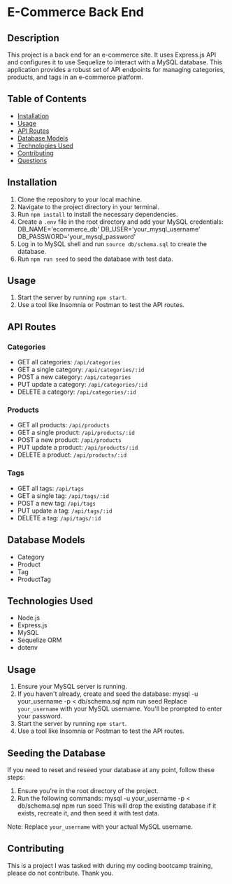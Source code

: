 # E-Commerce Back End

## Description

This project is a back end for an e-commerce site. It uses Express.js API and configures it to use Sequelize to interact with a MySQL database. This application provides a robust set of API endpoints for managing categories, products, and tags in an e-commerce platform.

## Table of Contents

- [Installation](#installation)
- [Usage](#usage)
- [API Routes](#api-routes)
- [Database Models](#database-models)
- [Technologies Used](#technologies-used)
- [Contributing](#contributing)
- [Questions](#questions)

## Installation

1. Clone the repository to your local machine.
2. Navigate to the project directory in your terminal.
3. Run `npm install` to install the necessary dependencies.
4. Create a `.env` file in the root directory and add your MySQL credentials:
DB_NAME='ecommerce_db'
DB_USER='your_mysql_username'
DB_PASSWORD='your_mysql_password'
5. Log in to MySQL shell and run `source db/schema.sql` to create the database.
6. Run `npm run seed` to seed the database with test data.

## Usage

1. Start the server by running `npm start`.
2. Use a tool like Insomnia or Postman to test the API routes.

## API Routes

### Categories
- GET all categories: `/api/categories`
- GET a single category: `/api/categories/:id`
- POST a new category: `/api/categories`
- PUT update a category: `/api/categories/:id`
- DELETE a category: `/api/categories/:id`

### Products
- GET all products: `/api/products`
- GET a single product: `/api/products/:id`
- POST a new product: `/api/products`
- PUT update a product: `/api/products/:id`
- DELETE a product: `/api/products/:id`

### Tags
- GET all tags: `/api/tags`
- GET a single tag: `/api/tags/:id`
- POST a new tag: `/api/tags`
- PUT update a tag: `/api/tags/:id`
- DELETE a tag: `/api/tags/:id`

## Database Models

- Category
- Product
- Tag
- ProductTag

## Technologies Used

- Node.js
- Express.js
- MySQL
- Sequelize ORM
- dotenv

## Usage

1. Ensure your MySQL server is running.
2. If you haven't already, create and seed the database:
mysql -u your_username -p < db/schema.sql
npm run seed
Replace `your_username` with your MySQL username. You'll be prompted to enter your password.
3. Start the server by running `npm start`.
4. Use a tool like Insomnia or Postman to test the API routes.


## Seeding the Database

If you need to reset and reseed your database at any point, follow these steps:

1. Ensure you're in the root directory of the project.
2. Run the following commands:
mysql -u your_username -p < db/schema.sql
npm run seed
This will drop the existing database if it exists, recreate it, and then seed it with test data.

Note: Replace `your_username` with your actual MySQL username.

## Contributing

This is a project I was tasked with during my coding bootcamp training, please do not contribute.  Thank you.
